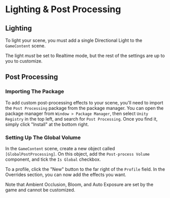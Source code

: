 # Lighting & Post Processing

## Lighting
To light your scene, you must add a single Directional Light to the `GameContent` scene.

The light *must* be set to Realtime mode, but the rest of the settings are up to you to customize.

## Post Processing

### Importing The Package
To add custom post-processing effects to your scene, you'll need to import the `Post Processing` package from the package manager.
You can open the package manager from `Window > Package Manager`, then select `Unity Registry` in the top left, and search for `Post Processing`.
Once you find it, simply click "Install" at the bottom right.

### Setting Up The Global Volume
In the `GameContent` scene, create a new object called `[GlobalPostProcessing]`.
On this object, add the `Post-process Volume` component, and tick the `Is Global` checkbox.

To a profile, click the "New" button to the far right of the `Profile` field.
In the Overrides section, you can now add the effects you want.

Note that Ambient Occlusion, Bloom, and Auto Exposure are set by the game and cannot be customized.
